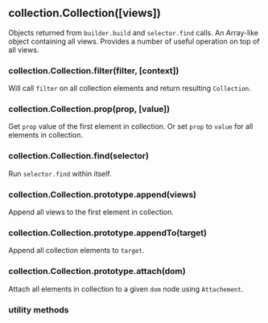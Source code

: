 ## collection.Collection([views])

Objects returned from `builder.build` and `selector.find` calls. An
Array-like object containing all views. Provides a number of useful
operation on top of all views.

### collection.Collection.filter(filter, [context])

Will call `filter` on all collection elements and return resulting
`Collection`.

### collection.Collection.prop(prop, [value])

Get `prop` value of the first element in collection. Or set
`prop` to `value` for all elements in collection.

### collection.Collection.find(selector)

Run `selector.find` within itself.

### collection.Collection.prototype.append(views)

Append all views to the first element in collection.

### collection.Collection.prototype.appendTo(target)

Append all collection elements to `target`.

### collection.Collection.prototype.attach(dom)

Attach all elements in collection to a given `dom` node using
`Attachement`.

### utility methods



